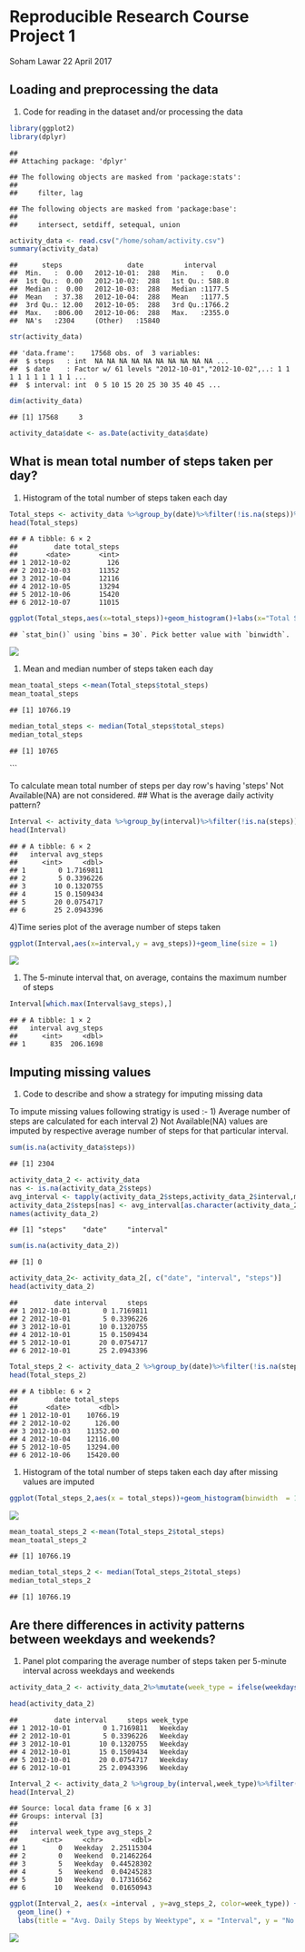 Reproducible Research Course Project 1
================
Soham Lawar
22 April 2017

Loading and preprocessing the data
----------------------------------

1.  Code for reading in the dataset and/or processing the data

``` r
library(ggplot2)
library(dplyr)
```

    ## 
    ## Attaching package: 'dplyr'

    ## The following objects are masked from 'package:stats':
    ## 
    ##     filter, lag

    ## The following objects are masked from 'package:base':
    ## 
    ##     intersect, setdiff, setequal, union

``` r
activity_data <- read.csv("/home/soham/activity.csv")
summary(activity_data)
```

    ##      steps                date          interval     
    ##  Min.   :  0.00   2012-10-01:  288   Min.   :   0.0  
    ##  1st Qu.:  0.00   2012-10-02:  288   1st Qu.: 588.8  
    ##  Median :  0.00   2012-10-03:  288   Median :1177.5  
    ##  Mean   : 37.38   2012-10-04:  288   Mean   :1177.5  
    ##  3rd Qu.: 12.00   2012-10-05:  288   3rd Qu.:1766.2  
    ##  Max.   :806.00   2012-10-06:  288   Max.   :2355.0  
    ##  NA's   :2304     (Other)   :15840

``` r
str(activity_data)
```

    ## 'data.frame':    17568 obs. of  3 variables:
    ##  $ steps   : int  NA NA NA NA NA NA NA NA NA NA ...
    ##  $ date    : Factor w/ 61 levels "2012-10-01","2012-10-02",..: 1 1 1 1 1 1 1 1 1 1 ...
    ##  $ interval: int  0 5 10 15 20 25 30 35 40 45 ...

``` r
dim(activity_data)
```

    ## [1] 17568     3

``` r
activity_data$date <- as.Date(activity_data$date)
```

What is mean total number of steps taken per day?
-------------------------------------------------

1.  Histogram of the total number of steps taken each day

``` r
Total_steps <- activity_data %>%group_by(date)%>%filter(!is.na(steps))%>%summarise(total_steps = sum(steps, na.rm=TRUE))
head(Total_steps)
```

    ## # A tibble: 6 × 2
    ##         date total_steps
    ##       <date>       <int>
    ## 1 2012-10-02         126
    ## 2 2012-10-03       11352
    ## 3 2012-10-04       12116
    ## 4 2012-10-05       13294
    ## 5 2012-10-06       15420
    ## 6 2012-10-07       11015

``` r
ggplot(Total_steps,aes(x=total_steps))+geom_histogram()+labs(x="Total Steps",y = "Frequency",title = "Daily Steps")
```

    ## `stat_bin()` using `bins = 30`. Pick better value with `binwidth`.

![](PA1_template_files/figure-markdown_github/mean_total_steps-1.png)

1.  Mean and median number of steps taken each day

``` r
mean_toatal_steps <-mean(Total_steps$total_steps)
mean_toatal_steps
```

    ## [1] 10766.19

``` r
median_total_steps <- median(Total_steps$total_steps)
median_total_steps
```

    ## [1] 10765

\`\`\`

To calculate mean total number of steps per day row's having 'steps' Not Available(NA) are not considered. \#\# What is the average daily activity pattern?

``` r
Interval <- activity_data %>%group_by(interval)%>%filter(!is.na(steps))%>%summarise(avg_steps = mean(steps))
head(Interval)
```

    ## # A tibble: 6 × 2
    ##   interval avg_steps
    ##      <int>     <dbl>
    ## 1        0 1.7169811
    ## 2        5 0.3396226
    ## 3       10 0.1320755
    ## 4       15 0.1509434
    ## 5       20 0.0754717
    ## 6       25 2.0943396

4)Time series plot of the average number of steps taken

``` r
ggplot(Interval,aes(x=interval,y = avg_steps))+geom_line(size = 1)
```

![](PA1_template_files/figure-markdown_github/daily_activity_pattern_2-1.png)

1.  The 5-minute interval that, on average, contains the maximum number of steps

``` r
Interval[which.max(Interval$avg_steps),]
```

    ## # A tibble: 1 × 2
    ##   interval avg_steps
    ##      <int>     <dbl>
    ## 1      835  206.1698

Imputing missing values
-----------------------

1.  Code to describe and show a strategy for imputing missing data

To impute missing values following stratigy is used :- 1) Average number of steps are calculated for each interval 2) Not Available(NA) values are imputed by respective average number of steps for that particular interval.

``` r
sum(is.na(activity_data$steps))
```

    ## [1] 2304

``` r
activity_data_2 <- activity_data
nas <- is.na(activity_data_2$steps)
avg_interval <- tapply(activity_data_2$steps,activity_data_2$interval,mean,na.rm = TRUE)
activity_data_2$steps[nas] <- avg_interval[as.character(activity_data_2$interval[nas])]
names(activity_data_2)
```

    ## [1] "steps"    "date"     "interval"

``` r
sum(is.na(activity_data_2))
```

    ## [1] 0

``` r
activity_data_2<- activity_data_2[, c("date", "interval", "steps")]
head(activity_data_2)
```

    ##         date interval     steps
    ## 1 2012-10-01        0 1.7169811
    ## 2 2012-10-01        5 0.3396226
    ## 3 2012-10-01       10 0.1320755
    ## 4 2012-10-01       15 0.1509434
    ## 5 2012-10-01       20 0.0754717
    ## 6 2012-10-01       25 2.0943396

``` r
Total_steps_2 <- activity_data_2 %>%group_by(date)%>%filter(!is.na(steps))%>%summarise(total_steps = sum(steps, na.rm=TRUE))
head(Total_steps_2)
```

    ## # A tibble: 6 × 2
    ##         date total_steps
    ##       <date>       <dbl>
    ## 1 2012-10-01    10766.19
    ## 2 2012-10-02      126.00
    ## 3 2012-10-03    11352.00
    ## 4 2012-10-04    12116.00
    ## 5 2012-10-05    13294.00
    ## 6 2012-10-06    15420.00

1.  Histogram of the total number of steps taken each day after missing values are imputed

``` r
ggplot(Total_steps_2,aes(x = total_steps))+geom_histogram(binwidth  = 1000)+labs(x="Total Steps",y = "Frequency",title = "Daily Steps")
```

![](PA1_template_files/figure-markdown_github/missing_values_2-1.png)

``` r
mean_toatal_steps_2 <-mean(Total_steps_2$total_steps)
mean_toatal_steps_2
```

    ## [1] 10766.19

``` r
median_total_steps_2 <- median(Total_steps_2$total_steps)
median_total_steps_2
```

    ## [1] 10766.19

Are there differences in activity patterns between weekdays and weekends?
-------------------------------------------------------------------------

1.  Panel plot comparing the average number of steps taken per 5-minute interval across weekdays and weekends

``` r
activity_data_2 <- activity_data_2%>%mutate(week_type = ifelse(weekdays(activity_data_2$date)=="Saturday"|weekdays(activity_data_2$date)=="Sunday","Weekend","Weekday"))

head(activity_data_2)
```

    ##         date interval     steps week_type
    ## 1 2012-10-01        0 1.7169811   Weekday
    ## 2 2012-10-01        5 0.3396226   Weekday
    ## 3 2012-10-01       10 0.1320755   Weekday
    ## 4 2012-10-01       15 0.1509434   Weekday
    ## 5 2012-10-01       20 0.0754717   Weekday
    ## 6 2012-10-01       25 2.0943396   Weekday

``` r
Interval_2 <- activity_data_2 %>%group_by(interval,week_type)%>%filter(!is.na(steps))%>%summarise(avg_steps_2 = mean(steps))
head(Interval_2)
```

    ## Source: local data frame [6 x 3]
    ## Groups: interval [3]
    ## 
    ##   interval week_type avg_steps_2
    ##      <int>     <chr>       <dbl>
    ## 1        0   Weekday  2.25115304
    ## 2        0   Weekend  0.21462264
    ## 3        5   Weekday  0.44528302
    ## 4        5   Weekend  0.04245283
    ## 5       10   Weekday  0.17316562
    ## 6       10   Weekend  0.01650943

``` r
ggplot(Interval_2, aes(x =interval , y=avg_steps_2, color=week_type)) +
  geom_line() +
  labs(title = "Avg. Daily Steps by Weektype", x = "Interval", y = "No. of Steps")+facet_wrap(~week_type, ncol = 1, nrow=2) 
```

![](PA1_template_files/figure-markdown_github/activity_pattern-1.png)
